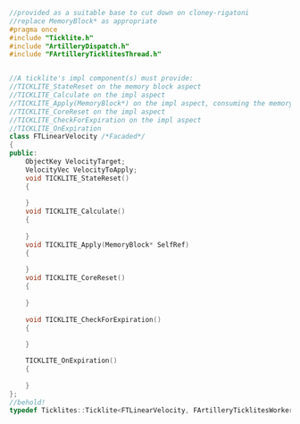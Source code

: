 ﻿```c++
//provided as a suitable base to cut down on cloney-rigatoni
//replace MemoryBlock* as appropriate
#pragma once
#include "Ticklite.h"
#include "ArtilleryDispatch.h"
#include "FArtilleryTicklitesThread.h"


//A ticklite's impl component(s) must provide:
//TICKLITE_StateReset on the memory block aspect
//TICKLITE_Calculate on the impl aspect
//TICKLITE_Apply(MemoryBlock*) on the impl aspect, consuming the memory block aspect's state
//TICKLITE_CoreReset on the impl aspect
//TICKLITE_CheckForExpiration on the impl aspect
//TICKLITE_OnExpiration 
class FTLinearVelocity /*Facaded*/
{
public:
	ObjectKey VelocityTarget;
	VelocityVec VelocityToApply;
	void TICKLITE_StateReset()
	{
		
	}
	void TICKLITE_Calculate()
	{
		
	}
	void TICKLITE_Apply(MemoryBlock* SelfRef)
	{
		
	}
	void TICKLITE_CoreReset()
	{
		
	}
	
	void TICKLITE_CheckForExpiration()
	{
		
	}

	TICKLITE_OnExpiration()
	{
		
	}
};
//behold!
typedef Ticklites::Ticklite<FTLinearVelocity, FArtilleryTicklitesWorker*> TL_LinearVelocity;

```
